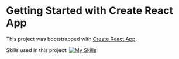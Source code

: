 # Getting Started with Create React App

This project was bootstrapped with [Create React App](https://github.com/facebook/create-react-app).

Skills used in this project:
[![My Skills](https://skillicons.dev/icons?i=js,html,css,git,react,tailwind,redux)](https://skillicons.dev)
